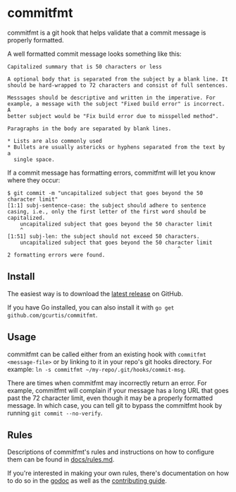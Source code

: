 commitfmt
=========

commitfmt is a git hook that helps validate that a commit message is properly
formatted.

A well formatted commit message looks something like this:

	Capitalized summary that is 50 characters or less

	A optional body that is separated from the subject by a blank line. It
	should be hard-wrapped to 72 characters and consist of full sentences.

	Messsages should be descriptive and written in the imperative. For
	example, a message with the subject "Fixed build error" is incorrect. A
	better subject would be "Fix build error due to misspelled method".

	Paragraphs in the body are separated by blank lines.

	* Lists are also commonly used
	* Bullets are usually astericks or hyphens separated from the text by a
      single space.

If a commit message has formatting errors, commitfmt will let you know where
they occur:

	$ git commit -m "uncapitalized subject that goes beyond the 50 character limit"
	[1:1] subj-sentence-case: the subject should adhere to sentence casing, i.e., only the first letter of the first word should be capitalized.
		uncapitalized subject that goes beyond the 50 character limit
		^
	[1:51] subj-len: the subject should not exceed 50 characters.
		uncapitalized subject that goes beyond the 50 character limit
		                                                  ^
	2 formatting errors were found.

Install
-------

The easiest way is to download the [latest release][1] on GitHub.

If you have Go installed, you can also install it with
`go get github.com/gcurtis/commitfmt`.

[1]: https://github.com/gcurtis/commitfmt/releases

Usage
-----

commitfmt can be called either from an existing hook with
`commitfmt <message-file>` or by linking to it in your repo's git hooks
directory. For example: `ln -s commitfmt ~/my-repo/.git/hooks/commit-msg`.

There are times when commitfmt may incorrectly return an error. For example,
commitfmt will complain if your message has a long URL that goes past the 72
character limit, even though it may be a properly formatted message. In which
case, you can tell git to bypass the commitfmt hook by running
`git commit --no-verify`.

Rules
-----

Descriptions of commitfmt's rules and instructions on how to configure them can
be found in [docs/rules.md](docs/rules.md).

If you're interested in making your own rules, there's documentation on how to
do so in the [godoc](http://godoc.org/github.com/gcurtis/commitfmt/rules) as
well as the [contributing guide](CONTRIBUTING.md).
